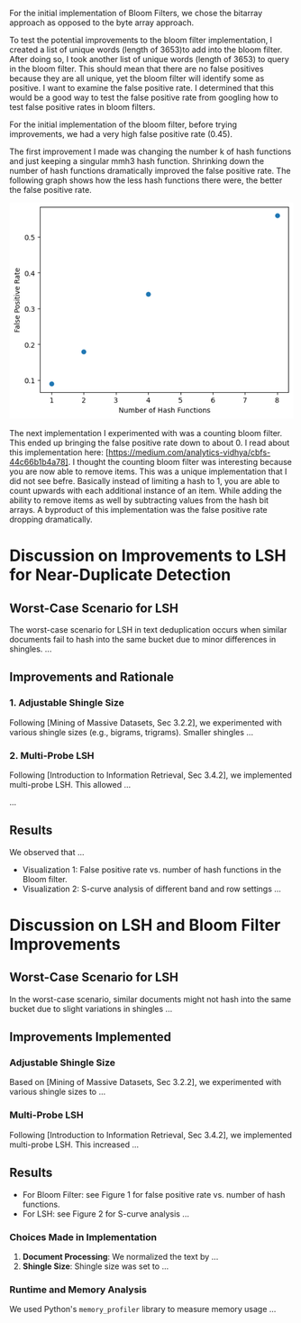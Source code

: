 

For the initial implementation of Bloom Filters, we chose the bitarray approach as opposed to the byte array approach.

To test the potential improvements to the bloom filter implementation, I created a list of unique words (length of 3653)to add into the bloom filter. After doing so, I took another list of unique words (length of 3653) to query in the bloom filter. This should mean that there are no false positives because they are all unique, yet the bloom filter will identify some as positive. I want to examine the false positive rate. I determined that this would be a good way to test the false positive rate from googling how to test false positive rates in bloom filters.

For the initial implementation of the bloom filter, before trying improvements, we had a very high false positive rate (0.45).

The first improvement I made was changing the number k of hash functions and just keeping a singular mmh3 hash function. Shrinking down the number of hash functions dramatically improved the false positive rate. The following graph shows how the less hash functions there were, the better the false positive rate.

![](./falsepos.png)

The next implementation I experimented with was a counting bloom filter. This ended up bringing the false positive rate down to about 0. I read about this implementation here: [https://medium.com/analytics-vidhya/cbfs-44c66b1b4a78]. I thought the counting bloom filter was interesting because you are now able to remove items. This was a unique implementation that I did not see befre. Basically instead of limiting a hash to 1, you are able to count upwards with each additional instance of an item. While adding the ability to remove items as well by subtracting values from the hash bit arrays. A byproduct of this implementation was the false positive rate dropping dramatically.


# Discussion on Improvements to LSH for Near-Duplicate Detection

## Worst-Case Scenario for LSH
The worst-case scenario for LSH in text deduplication occurs when similar documents fail to hash into the same bucket due to minor differences in shingles. ...

## Improvements and Rationale

### 1. Adjustable Shingle Size
Following [Mining of Massive Datasets, Sec 3.2.2], we experimented with various shingle sizes (e.g., bigrams, trigrams). Smaller shingles ... 

### 2. Multi-Probe LSH
Following [Introduction to Information Retrieval, Sec 3.4.2], we implemented multi-probe LSH. This allowed ...

...

## Results
We observed that ...
- Visualization 1: False positive rate vs. number of hash functions in the Bloom filter.
- Visualization 2: S-curve analysis of different band and row settings ...


# Discussion on LSH and Bloom Filter Improvements

## Worst-Case Scenario for LSH
In the worst-case scenario, similar documents might not hash into the same bucket due to slight variations in shingles ...

## Improvements Implemented

### Adjustable Shingle Size
Based on [Mining of Massive Datasets, Sec 3.2.2], we experimented with various shingle sizes to ...

### Multi-Probe LSH
Following [Introduction to Information Retrieval, Sec 3.4.2], we implemented multi-probe LSH. This increased ...

## Results
- For Bloom Filter: see Figure 1 for false positive rate vs. number of hash functions.
- For LSH: see Figure 2 for S-curve analysis ...

### Choices Made in Implementation
1. **Document Processing**: We normalized the text by ...
2. **Shingle Size**: Shingle size was set to ...

### Runtime and Memory Analysis
We used Python's `memory_profiler` library to measure memory usage ... 
